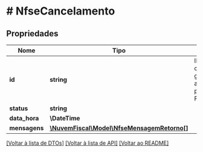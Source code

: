 # # NfseCancelamento

## Propriedades

Nome | Tipo | Descrição | Comentários
------------ | ------------- | ------------- | -------------
**id** | **string** | ID único do cancelamento gerado automaticamente pela Nuvem Fiscal. | [optional]
**status** | **string** |  | [optional]
**data_hora** | **\DateTime** |  | [optional]
**mensagens** | [**\NuvemFiscal\Model\NfseMensagemRetorno[]**](NfseMensagemRetorno.md) |  | [optional]

[[Voltar à lista de DTOs]](../../README.md#models) [[Voltar à lista de API]](../../README.md#endpoints) [[Voltar ao README]](../../README.md)

